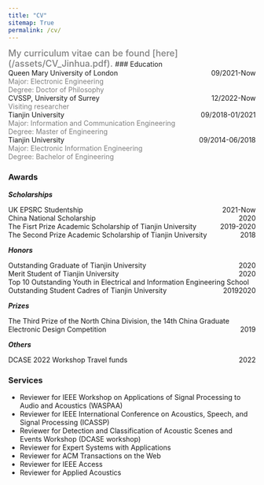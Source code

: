 ```yaml
---
title: "CV"
sitemap: True
permalink: /cv/
---
```

<span style="color:grey;font-weight:500;font-size:18px"> 
My curriculum vitae can be found [here](/assets/CV_Jinhua.pdf).
</span>
### Education
<div style="text-align:left;">Queen Mary University of London<span style="float:right;">09/2021-Now</span></div>
<div style="text-align:left;color:grey;">Major: Electronic Engineering</div>
<div style="text-align:left;color:grey;">Degree: Doctor of Philosophy</div>

<div style="text-align:left;">CVSSP, University of Surrey<span style="float:right;">12/2022-Now</span></div>
<div style="text-align:left;color:grey;">Visiting researcher</div>

<div style="text-align:left;">Tianjin University<span style="float:right;">09/2018-01/2021</span></div>
<div style="text-align:left;color:grey;">Major: Information and Communication Engineering</div>
<div style="text-align:left;color:grey;">Degree: Master of Engineering</div>

<div style="text-align:left;">Tianjin University<span style="float:right;">09/2014-06/2018</span></div>
<div style="text-align:left;color:grey;">Major: Electronic Information Engineering</div>
<div style="text-align:left;color:grey;">Degree: Bachelor of Engineering</div>

### Awards
***Scholarships***
<div style="text-align:left;">UK EPSRC Studentship<span style="float:right;">2021-Now</span></div>
<div style="text-align:left;">China National Scholarship<span style="float:right;">2020</span></div>
<div style="text-align:left;">The Fisrt Prize Academic Scholarship of Tianjin University<span style="float:right;">2019-2020</span></div>
<div style="text-align:left;">The Second Prize Academic Scholarship of Tianjin University<span style="float:right;">2018</span></div>

***Honors***
<div style="text-align:left;">Outstanding Graduate of Tianjin University<span style="float:right;">2020</span></div>
<div style="text-align:left;">Merit Student of Tianjin University<span style="float:right;">2020</span></div>
<div style="text-align:left;">Top 10 Outstanding Youth in Electrical and Information Engineering School<span style="float:right;">2020</span></div>
<div style="text-align:left;">Outstanding Student Cadres of Tianjin University<span style="float:right;">2019</span></div>
                              
***Prizes***
<div style="text-align:left;">The Third Prize of the North China Division, the 14th China Graduate Electronic Design Competition<span style="float:right;">2019</span></div>

***Others***                                                              
<div style="text-align:left;">DCASE 2022 Workshop Travel funds<span style="float:right;">2022</span></div>

### Services
* Reviewer for IEEE Workshop on Applications of Signal Processing to Audio and Acoustics (WASPAA)<br>
* Reviewer for IEEE International Conference on Acoustics, Speech, and Signal Processing (ICASSP)<br>
* Reviewer for Detection and Classification of Acoustic Scenes and Events Workshop (DCASE workshop)<br>
* Reviewer for Expert Systems with Applications<br>
* Reviewer for ACM Transactions on the Web<br>
* Reviewer for IEEE Access<br>
* Reviewer for Applied Acoustics<br>

